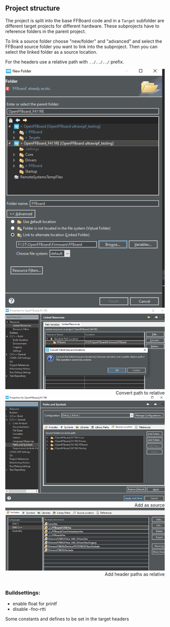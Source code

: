 ## Project structure

The project is split into the base FFBoard code and in a `Target` subfolder are different target projects for different hardware.
These subprojects have to reference folders in the parent project.

To link a source folder choose "new/folder" and "advanced" and select the FFBoard source folder you want to link into the subproject.
Then you can select the linked folder as a source location.

For the headers use a relative path with `../../../` prefix.

<div align="right">
  <img src="img/link_folder.PNG">
	<br>
	<img src="img/convert_path.PNG">
  <br>
  Convert path to relative
  <br>
  <img src="img/source_folder_window.PNG">
  <br>
  Add as source
  <br>
  <img src="img/includes_window.PNG">
  <br>
  Add header paths as relative
</div>
<br>

### Buildsettings:
* enable float for printf
* disable -fno-rtti


Some constants and defines to be set in the target headers
